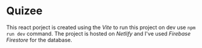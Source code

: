 # Quizee

This react porject is created using the *Vite* to run this project on dev use ```npm run dev``` command. The project is hosted on *Netlify* and I've used *Firebase Firestore* for the database.
